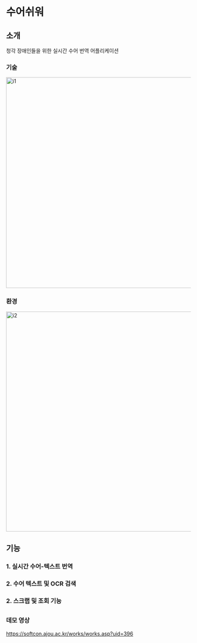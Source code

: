 
수어쉬워
===========================


  ## 소개
청각 장애인들을 위한 실시간 수어 번역 어플리케이션

### 기술
<img width="575" alt="i1" src="https://user-images.githubusercontent.com/62331258/136969975-5ad0eb19-b558-42ce-8552-395799381ce9.png">


### 환경
<img width="600" alt="i2" src="https://user-images.githubusercontent.com/62331258/136969962-e4495afc-d7ca-4b4e-b25a-36156f505875.png">



  ## 기능

### 1. 실시간 수어-텍스트 번역
### 2. 수어 텍스트 및 OCR 검색
### 2. 스크랩 및 조회 기능




##
### 데모 영상
https://softcon.ajou.ac.kr/works/works.asp?uid=396
